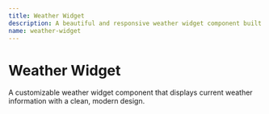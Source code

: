 ```yaml
---
title: Weather Widget
description: A beautiful and responsive weather widget component built with Tailwind CSS.
name: weather-widget
---
```


# Weather Widget

A customizable weather widget component that displays current weather information with a clean, modern design.

<ComponentPreview name="WeatherWidget" />
